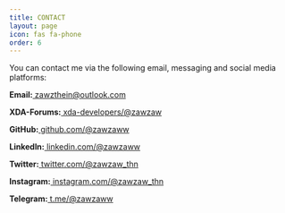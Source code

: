 ```yaml
---
title: CONTACT
layout: page
icon: fas fa-phone
order: 6
---
```


<p>You can contact me via the following email, messaging and social media platforms:</p>
<p><b>Email:</b><a href="mailto:zawzthein@outlook.com"> zawzthein@outlook.com</a></p>
<p><b>XDA-Forums:</b><a href="https://forum.xda-developers.com/member.php?u=7581611"> xda-developers/@zawzaw</a></p>
<p><b>GitHub:</b><a href="https://github.com/zawzaww"> github.com/@zawzaww</a></p>
<p><b>LinkedIn:</b><a href="https://www.linkedin.com/in/zawzaww"> linkedin.com/@zawzaww</a></p>
<p><b>Twitter:</b><a href="https://twitter.com/zawzaw_thn"> twitter.com/@zawzaw_thn</a></p>
<p><b>Instagram:</b><a href="https://www.instagram.com/zawzaw_thn"> instagram.com/@zawzaw_thn</a></p>
<p><b>Telegram:</b><a href="https://t.me/zawzaww"> t.me/@zawzaww</a></p>
